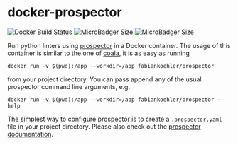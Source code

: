 docker-prospector
========================
![Docker Build Status](https://img.shields.io/docker/build/fabiankoehler/prospector.svg) ![MicroBadger Size](https://img.shields.io/microbadger/image-size/fedora/apache.svg) ![MicroBadger Size](https://img.shields.io/microbadger/image-size/fedora/apache.svg)

Run python linters using [prospector](https://github.com/PyCQA/prospector) in a Docker container.
The usage of this container is similar to the one of [coala](https://coala.io/#/home?lang=Python), it is as easy as running
```
docker run -v $(pwd):/app --workdir=/app fabiankoehler/prospector
```
from your project directory.
You can pass append any of the usual prospector command line arguments, e.g.
```
docker run -v $(pwd):/app --workdir=/app fabiankoehler/prospector --help
```
The simplest way to configure prospector is to create a `.prospector.yaml` file in your project directory. Please also check out the [prospector documentation](http://prospector.readthedocs.io/).
